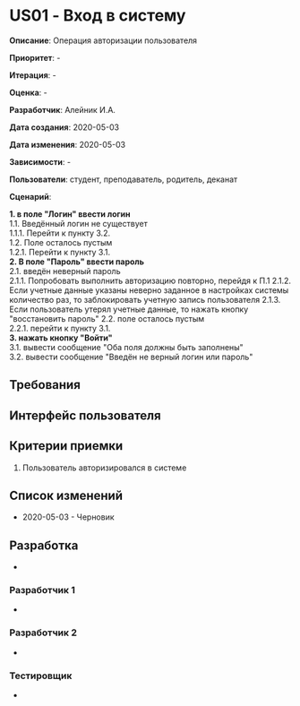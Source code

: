 # US01 - Вход в систему

**Описание**: Операция авторизации пользователя

**Приоритет**: -

**Итерация**: -

**Оценка**: -

**Разработчик**: Алейник И.А.

**Дата создания**: 2020-05-03

**Дата изменения**: 2020-05-03

**Зависимости**: -

**Пользователи**: студент, преподаватель, родитель, деканат

**Сценарий**:

**1. в поле "Логин" ввести логин**\
1.1. Введённый логин не существует\
1.1.1. Перейти к пункту 3.2.\
1.2. Поле осталось пустым\
1.2.1. Перейти к пункту 3.1.\
**2. В поле "Пароль" ввести пароль**\
2.1. введён неверный пароль\
2.1.1. Попробовать выполнить авторизацию повторно, перейдя к П.1
2.1.2. Если учетные данные указаны неверно заданное в настройках системы количество раз, то заблокировать учетную запись пользователя
2.1.3. Если пользователь утерял учетные данные, то нажать кнопку "восстановить пароль"
2.2. поле осталось пустым\
2.2.1. перейти к пункту 3.1.\
**3. нажать кнопку "Войти"**\
3.1. вывести сообщение "Оба поля должны быть заполнены"\
3.2. вывести сообщение "Введён не верный логин или пароль"

## Требования


## Интерфейс пользователя

## Критерии приемки
1. Пользователь авторизировался в системе

## Список изменений
- 2020-05-03 - Черновик

## Разработка
-

### Разработчик 1
-
### Разработчик 2
-
### Тестировщик
-
